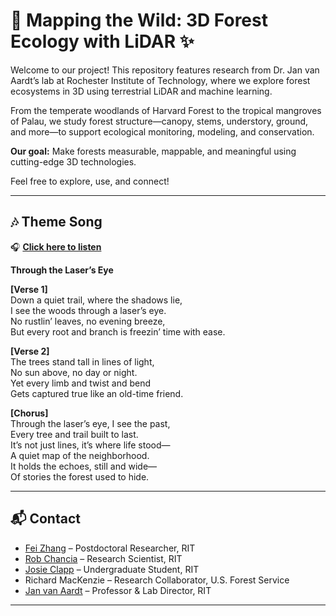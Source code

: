 # 🌿 Mapping the Wild: 3D Forest Ecology with LiDAR ✨

Welcome to our project! This repository features research from Dr. Jan van Aardt’s lab at Rochester Institute of Technology, where we explore forest ecosystems in 3D using terrestrial LiDAR and machine learning.

From the temperate woodlands of Harvard Forest to the tropical mangroves of Palau, we study forest structure—canopy, stems, understory, ground, and more—to support ecological monitoring, modeling, and conservation.

**Our goal:** Make forests measurable, mappable, and meaningful using cutting-edge 3D technologies.

Feel free to explore, use, and connect!

---

## 🎶 Theme Song 
🎧 [**Click here to listen**](https://drive.google.com/file/d/1Zg-VZyGYSbMQ--5iUl5PbKFdScRg1-03/view?usp=sharing)

**Through the Laser’s Eye**

**[Verse 1]**  
Down a quiet trail, where the shadows lie,  
I see the woods through a laser’s eye.  
No rustlin’ leaves, no evening breeze,  
But every root and branch is freezin’ time with ease.  

**[Verse 2]**  
The trees stand tall in lines of light,  
No sun above, no day or night.  
Yet every limb and twist and bend  
Gets captured true like an old-time friend.  

**[Chorus]**  
Through the laser’s eye, I see the past,  
Every tree and trail built to last.  
It’s not just lines, it’s where life stood—  
A quiet map of the neighborhood.  
It holds the echoes, still and wide—  
Of stories the forest used to hide.

---

## 📬 Contact

- [Fei Zhang](https://www.linkedin.com/in/fei-zh/) – Postdoctoral Researcher, RIT  
- [Rob Chancia](https://www.rit.edu/directory/roccis-rob-chancia) – Research Scientist, RIT  
- [Josie Clapp](https://www.linkedin.com/in/josie-clapp/) – Undergraduate Student, RIT  
- Richard MacKenzie – Research Collaborator, U.S. Forest Service  
- [Jan van Aardt](https://www.rit.edu/directory/jvacis-jan-van-aardt) – Professor & Lab Director, RIT

---
